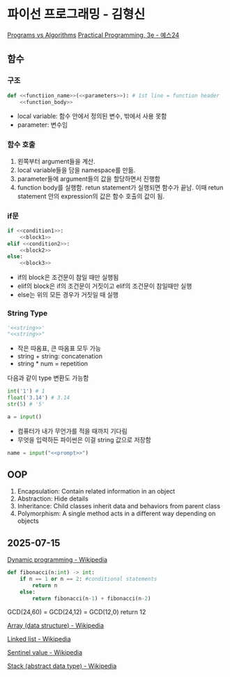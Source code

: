 # 파이선 프로그래밍 - 김형신

[Programs vs Algorithms](https://www.youtube.com/watch?v=9otrE0SyrFE)
[Practical Programming, 3e - 예스24](https://m.yes24.com/Goods/Detail/47526045)

## 함수

### 구조

```python
def <<functiion_name>>(<<parameters>>): # 1st line = function header
    <<function_body>>
```
- local variable: 함수 안에서 정의된 변수, 밖에서 사용 못함
- parameter: 변수임


### 함수 호출

1. 왼쪽부터 argument들을 계산.
2. local variable들을 담을 namespace를 만듦.
3. parameter들에 argument들의 값을 할당하면서 진행함
4. function body를 실행함. retun statement가 실행되면 함수가 끝남. 이때 retun statement 안의 expression의 값은 함수 호출의 값이 됨.

### if문

```python
if <<condition1>>:
    <<block1>>
elif <<condition2>>:
	<<block2>>
else:
	<<block3>>
```

- if의 block은 조건문이 참일 때만 실행됨
- elif의 block은 if의 조건문이 거짓이고 elif의 조건문이 참일때만 실행
- else는 위의 모든 경우가 거짓일 때 실행

### String Type

```python
'<<string>>'
"<<string>>"
```

- 작은 따옴표, 큰 따옴표 모두 가능
- string + string: concatenation
- string * num = repetition

다음과 같이 type 변환도 가능함
```python
int('1') # 1
float('3.14') # 3.14
str(5) # '5'
```

```python
a = input()
```

- 컴퓨터가 내가 무언가를 적을 때까지 기다림
- 무엇을 입력하든 파이썬은 이걸 string 값으로 저장함

```python
name = input("<<prompt>>")
```


## OOP

1. Encapsulation: Contain related information in an object
2. Abstraction: Hide details
3. Inheritance: Child classes inherit data and behaviors from parent class
4. Polymorphism: A single method acts in a different way depending on objects

## 2025-07-15

[Dynamic programming - Wikipedia](https://en.wikipedia.org/wiki/Dynamic_programming)

```python
def fibonacci(n:int) -> int:
	if n == 1 or n == 2: #conditional statements
		return n
	else:
		return fibonacci(n-1) + fibonacci(n-2)
```

GCD(24,60) = GCD(24,12) = GCD(12,0) return 12

[Array (data structure) - Wikipedia](https://en.wikipedia.org/wiki/Array_\(data_structure\))

[Linked list - Wikipedia](https://en.wikipedia.org/wiki/Linked_list)

[Sentinel value - Wikipedia](https://en.wikipedia.org/wiki/Sentinel_value)

[Stack (abstract data type) - Wikipedia](https://en.wikipedia.org/wiki/Stack_\(abstract_data_type\))